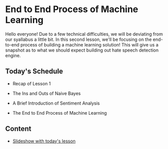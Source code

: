 # End to End Process of Machine Learning

Hello everyone! Due to a few technical difficulties, we will be deviating from our syallabus a little bit. In this second lesson, we'll be focusing on the end-to-end process of building a machine learning solution! This will give us a snapshot as to what we should expect building out hate speech detection engine.

## Today's Schedule

- Recap of Lesson 1

- The Ins and Outs of Naive Bayes

- A Brief Introduction of Sentiment Analysis

- The End to End Process of Machine Learning

## Content

- [Slideshow with today's lesson](https://docs.google.com/presentation/d/19kFadSVhO-kCa4u4asR5AXq5b87Myfd7iFSEVZ_Scxg/edit?usp=sharing)


